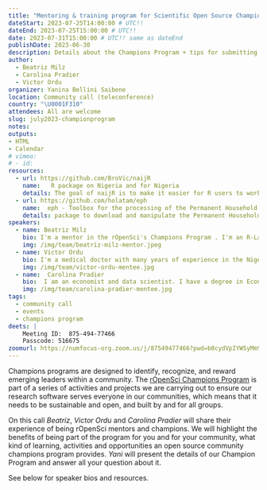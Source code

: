 ```yaml
---
title: "Mentoring & training program for Scientific Open Source Champions"
dateStart: 2023-07-25T14:00:00 # UTC!!
dateEnd: 2023-07-25T15:00:00 # UTC!!
date: 2023-07-31T15:00:00 # UTC!! same as dateEnd
publishDate: 2023-06-30
description: Details about the Champions Program + tips for submitting your application + the experience of being an rOpenSci champion or mentor
author:
  - Beatriz Milz
  - Carolina Pradier
  - Victor Ordu
organizer: Yanina Bellini Saibene
location: Community call (teleconference)
country: "\U0001F310"
attendees: All are welcome
slug: july2023-championprogram
notes: 
outputs:
- HTML
- Calendar 
# vimeo:
# - id: 
resources:
  - url: https://github.com/BroVic/naijR
    name:   R package on Nigeria and for Nigeria 
    details: The goal of naijR is to make it easier for R users to work with data related to Nigeria. This package is going through the rOpenSci software peer review. 
  - url: https://github.com/holatam/eph
    name:  eph - Toolbox for the processing of the Permanent Household Survey in Argentina
    details: package to download and manipulate the Permanent Household Survey from Argentina (eph is the Spanish acronym for Permanent Household Survey)
speakers:  
  - name: Beatriz Milz
    bio: I'm a mentor in the rOpenSci's Champions Program . I'm an R-Lady from São Paulo - Brazil and a Ph.D. Candidate in Environmental Sciences at University of São Paulo and I also work as a Data Scientist and an R teacher at Curso-R. I am a tidyverse instructor certified by Posit, and a co-organizer of communities and events, such as Latin-R, and satRday São Paulo.
    img: /img/team/beatriz-milz-mentor.jpeg
  - name: Victor Ordu
    bio: I'm a medical doctor with many years of experience in the Nigerian healthcare space. I'm an independent consultant for the UN and international NGOs working in Nigeria, and R has been the focus of much of my work. I also conduct R training programs for public and private organizations in Nigeria. I'm the author of R packages; one is part of my project as rOpenSci Champion.        
    img: /img/team/victor-ordu-mentee.jpg  
  - name:  Carolina Pradier
    bio:  I am an economist and data scientist. I have a degree in Economics, and I am currently finishing my Master’s degree in Labour Studies, both at the University of Buenos Aires. I work as a research and teaching assistant at CEPED-UBA and I’m also an active member of Ecofeminita’s economics and data team (ecofemidata) and maintainer of the eph R package, which is my project as rOpenSci Champion. 
    img: /img/team/carolina-pradier-mentee.jpg  
tags:
  - community call
  - events
  - champions program
deets: |
    Meeting ID:  875-494-77466
    Passcode: 516675
zoomurl: https://numfocus-org.zoom.us/j/87549477466?pwd=b0cydVpIYW5yMm9MKzZONG16RTVsUT09
---
```


Champions programs are designed to identify, recognize, and reward emerging leaders within a community. The [rOpenSci Champions Program](/champions/) is part of a series of activities and projects we are carrying out to ensure our research software serves everyone in our communities, which means that it needs to be sustainable and open, and built by and for all groups.

On this call _Beatriz_, _Victor Ordu_ and _Carolina Pradier_ will share their experience of being rOpenSci mentors and champions. 
We will highlight the benefits of being part of the program for you and for your community, what kind of learning, 
activities and opportunities an open source community champions program provides. 
_Yani_ will present the details of our Champion Program and answer all your question about it.


See below for speaker bios and resources.
